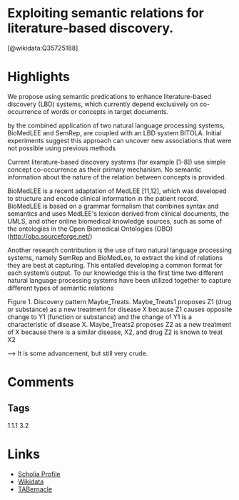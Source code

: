 
Exploiting semantic relations for literature-based discovery.
=============================================================
  
  [@wikidata:Q35725188]  

# Highlights

We propose using semantic predications to enhance
literature-based discovery (LBD) systems, which
currently depend exclusively on co-occurrence of
words or concepts in target documents.

by the combined application of two natural language
processing systems, BioMedLEE and SemRep, are
coupled with an LBD system BITOLA. Initial
experiments suggest this approach can uncover new
associations that were not possible using previous
methods

Current literature-based discovery systems (for
example [1-8]) use simple concept co-occurrence as
their primary mechanism. No semantic information
about the nature of the relation between concepts is
provided.

BioMedLEE is a recent adaptation of
MedLEE [11,12], which was developed to structure
and encode clinical information in the patient
record. BioMedLEE is based on a grammar
formalism that combines syntax and semantics and
uses MedLEE's lexicon derived from clinical
documents, the UMLS, and other online biomedical
knowledge sources, such as some of the ontologies in
the Open Biomedical Ontologies (OBO)
(http://obo.sourceforge.net/)

Another research contribution is the use of two
natural language processing systems, namely
SemRep and BioMedLee, to extract the kind of
relations they are best at capturing. This entailed
developing a common format for each system’s
output. To our knowledge this is the first time two
different natural language processing systems have
been utilized together to capture different types of
semantic relations


Figure 1. Discovery pattern Maybe_Treats. Maybe_Treats1 proposes Z1 (drug or substance) as a new
treatment for disease X because Z1 causes opposite change to Y1 (function or substance) and the change of
Y1 is a characteristic of disease X. Maybe_Treats2 proposes Z2 as a new treatment of X because there is a
similar disease, X2, and drug Z2 is known to treat X2

--> It is some advancement, but still very crude.
# Comments

## Tags
1.1.1
3.2

# Links
  
 * [Scholia Profile](https://scholia.toolforge.org/work/Q35725188)  
 * [Wikidata](https://www.wikidata.org/wiki/Q35725188)  
 * [TABernacle](https://tabernacle.toolforge.org/?#/tab/manual/Q35725188/P921%3BP4510)  
